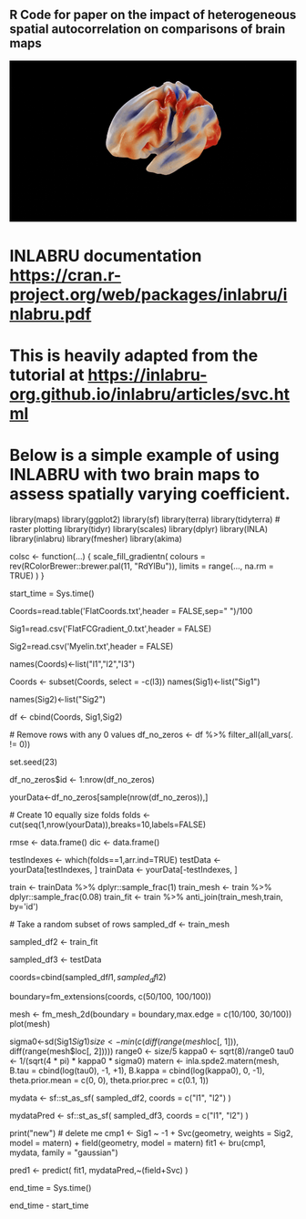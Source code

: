 ## R Code for paper on the impact of heterogeneous spatial autocorrelation on comparisons of brain maps

![alt text](https://github.com/ActiveNeuroImaging/SpatialNonStationarity/blob/main/Spinning.gif "Spinning")

# INLABRU documentation https://cran.r-project.org/web/packages/inlabru/inlabru.pdf

# This is heavily adapted from the tutorial at https://inlabru-org.github.io/inlabru/articles/svc.html

# Below is a simple example of using INLABRU with two brain maps to assess spatially varying coefficient.

library(maps)
library(ggplot2)
library(sf)
library(terra)
library(tidyterra) # raster plotting
library(tidyr)
library(scales)
library(dplyr)
library(INLA)
library(inlabru)
library(fmesher)
library(akima)



colsc <- function(...) {
  scale_fill_gradientn(
    colours = rev(RColorBrewer::brewer.pal(11, "RdYlBu")),
    limits = range(..., na.rm = TRUE)
  )
}

start_time = Sys.time()



Coords=read.table('FlatCoords.txt',header = FALSE,sep=" ")/100


Sig1=read.csv('FlatFCGradient_0.txt',header = FALSE) 

Sig2=read.csv('Myelin.txt',header = FALSE)


names(Coords)<-list("l1","l2","l3")


Coords <- subset(Coords, select = -c(l3))
names(Sig1)<-list("Sig1")

names(Sig2)<-list("Sig2")





df <- cbind(Coords, Sig1,Sig2)





\# Remove rows with any 0 values
df_no_zeros <- df %>% 
  filter_all(all_vars(. != 0))
  
set.seed(23)

df_no_zeros$id <- 1:nrow(df_no_zeros)


yourData<-df_no_zeros[sample(nrow(df_no_zeros)),]



\# Create 10 equally size folds
folds <- cut(seq(1,nrow(yourData)),breaks=10,labels=FALSE)



rmse <- data.frame()
dic <- data.frame()



 
testIndexes <- which(folds==1,arr.ind=TRUE)
testData <- yourData[testIndexes, ]
trainData <- yourData[-testIndexes, ]
	



train <- trainData %>% dplyr::sample_frac(1) 
train_mesh <- train %>% dplyr::sample_frac(0.08) 
train_fit <- train %>% anti_join(train_mesh,train, by='id')



\# Take a random subset of rows
sampled_df <- train_mesh

sampled_df2 <- train_fit

sampled_df3 <- testData

coords=cbind(sampled_df$l1,sampled_df$l2)

boundary=fm_extensions(coords, c(50/100, 100/100))

mesh <- fm_mesh_2d(boundary = boundary,max.edge = c(10/100, 30/100))
plot(mesh)


sigma0<-sd(Sig1$Sig1)
size <- min(c(diff(range(mesh$loc[, 1])), diff(range(mesh$loc[, 2]))))
range0 <- size/5
kappa0 <- sqrt(8)/range0
tau0 <- 1/(sqrt(4 * pi) * kappa0 * sigma0)
matern <- inla.spde2.matern(mesh, B.tau = cbind(log(tau0), -1, +1), B.kappa = cbind(log(kappa0), 
  0, -1), theta.prior.mean = c(0, 0), theta.prior.prec = c(0.1, 1))

mydata <- sf::st_as_sf(
  sampled_df2,
  coords = c("l1", "l2")
)

mydataPred <- sf::st_as_sf(
  sampled_df3,
  coords = c("l1", "l2")
)

print("new") # delete me
cmp1 <- Sig1 ~  -1 + Svc(geometry, weights = Sig2, model = matern) + field(geometry, model = matern)
fit1 <- bru(cmp1, mydata, family = "gaussian")


pred1 <- predict(
  fit1, mydataPred,~(field+Svc)
)

end_time = Sys.time()

end_time - start_time

